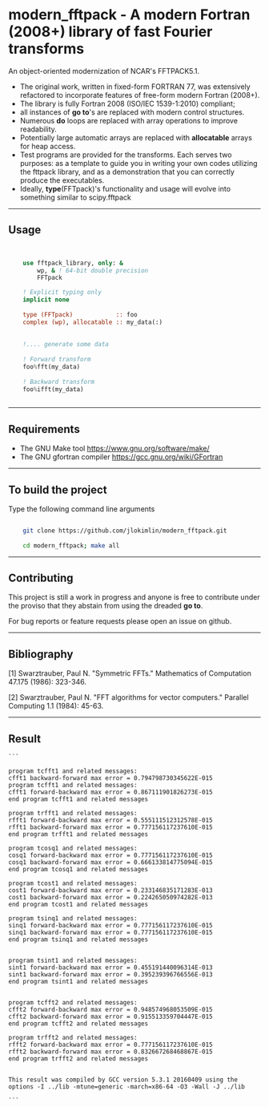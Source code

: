 # **modern\_fftpack - A modern Fortran (2008+) library of fast Fourier transforms**

An object-oriented modernization of NCAR's FFTPACK5.1.

* The original work, written in fixed-form FORTRAN 77, was extensively refactored to incorporate features of free-form modern Fortran (2008+).
* The library is fully Fortran 2008 (ISO/IEC 1539-1:2010) compliant;
* all instances of **go to**'s are replaced with modern control structures.
* Numerous **do** loops are replaced with array operations to improve readability.
* Potentially large automatic arrays are replaced with **allocatable** arrays for heap access. 
* Test programs are provided for the transforms. Each serves two purposes: as a template to guide you in writing your own codes utilizing the fttpack library, and as a demonstration that you can correctly produce the executables. 
* Ideally, **type**(FFTpack)'s functionality and usage will evolve into something similar to scipy.fftpack

-----------------------------------------------------------------------------

## Usage

```fortran

    
    use fftpack_library, only: &
        wp, & ! 64-bit double precision
        FFTpack

    ! Explicit typing only
    implicit none
    
    type (FFTpack)  	      :: foo
    complex (wp), allocatable :: my_data(:)
    
    
    !.... generate some data
    
    ! Forward transform
    foo%fft(my_data)
    
    ! Backward transform
    foo%ifft(my_data)
    

```

-----------------------------------------------------------------------------

## Requirements

* The GNU Make tool https://www.gnu.org/software/make/
* The GNU gfortran compiler https://gcc.gnu.org/wiki/GFortran

-----------------------------------------------------------------------------


## To build the project

Type the following command line arguments

```bash

	git clone https://github.com/jlokimlin/modern_fftpack.git
	
	cd modern_fftpack; make all
```

-----------------------------------------------------------------------------

## Contributing

This project is still a work in progress and anyone is free to contribute under the proviso that they abstain from using the dreaded **go to**. 

For bug reports or feature requests please open an issue on github.

-----------------------------------------------------------------------------


## Bibliography

[1] Swarztrauber, Paul N. "Symmetric FFTs." Mathematics of Computation 47.175 (1986): 323-346.

[2] Swarztrauber, Paul N. "FFT algorithms for vector computers." Parallel Computing 1.1 (1984): 45-63.

-----------------------------------------------------------------------------

## Result

	```

	program tcfft1 and related messages:
	cfft1 backward-forward max error = 0.794798730345622E-015
	program tcfft1 and related messages:
	cfft1 forward-backward max error = 0.867111901826273E-015
	end program tcfft1 and related messages
	
	program trfft1 and related messages:
	rfft1 forward-backward max error = 0.555111512312578E-015
	rfft1 backward-forward max error = 0.777156117237610E-015
	end program trfft1 and related messages
	
	program tcosq1 and related messages:
	cosq1 forward-backward max error = 0.777156117237610E-015
	cosq1 backward-forward max error = 0.666133814775094E-015
	end program tcosq1 and related messages

	program tcost1 and related messages:
	cost1 forward-backward max error = 0.233146835171283E-013
	cost1 backward-forward max error = 0.224265050974282E-013
	end program tcost1 and related messages
	
	program tsinq1 and related messages:
	sinq1 forward-backward max error = 0.777156117237610E-015
	sinq1 backward-forward max error = 0.777156117237610E-015
	end program tsinq1 and related messages
	

	program tsint1 and related messages:
	sint1 forward-backward max error = 0.455191440096314E-013
	sint1 backward-forward max error = 0.395239396766556E-013
	end program tsint1 and related messages
	

	program tcfft2 and related messages:
	cfft2 forward-backward max error = 0.948574968053509E-015
	cfft2 backward-forward max error = 0.915513359704447E-015
	end program tcfft2 and related messages
	
	program trfft2 and related messages:
	rfft2 forward-backward max error = 0.777156117237610E-015
	rfft2 backward-forward max error = 0.832667268468867E-015
	end program trfft2 and related messages
	
	 
	This result was compiled by GCC version 5.3.1 20160409 using the options -I ../lib -mtune=generic -march=x86-64 -O3 -Wall -J ../lib
	
	```

